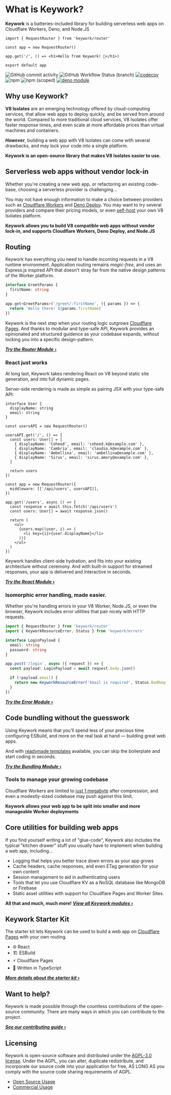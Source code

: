 # What is Keywork?

**Keywork** is a batteries-included library for building serverless web apps on Cloudflare Workers, Deno, and Node.JS

```tsx
import { RequestRouter } from 'keywork/router'

const app = new RequestRouter()

app.get('/', () => <h1>Hello from Keywork! 👋</h1>)

export default app
```

![GitHub commit activity](https://img.shields.io/github/commit-activity/m/nirrius/keywork)
![GitHub Workflow Status (branch)](https://img.shields.io/github/workflow/status/nirrius/keywork/CI/main)
[![codecov](https://codecov.io/gh/nirrius/keywork/branch/main/graph/badge.svg?token=1SDGYMB2YN)](https://codecov.io/gh/nirrius/keywork)
![npm](https://img.shields.io/npm/dm/keywork)
![npm (scoped)](https://img.shields.io/npm/v/keywork)
[![deno module](https://shield.deno.dev/x/keywork)](https://deno.land/x/keywork)

## Why use Keywork?

**V8 Isolates** are an emerging technology offered by cloud-computing services,
that allow web apps to deploy quickly, and be served from around the world.
Compared to more traditional cloud services, V8 Isolates offer faster response times,
and even scale at more affordable prices than virtual machines and containers.

**_However_**, building a web app with V8 Isolates can come with several drawbacks,
and may lock your code into a single platform.

**Keywork is an open-source library that makes V8 Isolates easier to use.**

## Serverless web apps without vendor lock-in

Whether you're creating a new web app, or refactoring an existing code-base,
choosing a serverless provider is challenging...

You may not have enough information to make a choice between providers such as [Cloudflare Workers](https://workers.cloudflare.com) and [Deno Deploy](https://deno.com/deploy). You may want to try several providers and compare their pricing models, or even [self-host](https://lagon.app) your own V8 Isolates platform.

**Keywork allows you to build V8 compatible web apps without vendor lock-in,
and supports Cloudflare Workers, Deno Deploy, and Node.JS**

## Routing

Keywork has everything you need to handle incoming requests in a V8 runtime environment.
Application routing remains _magic-free_, and uses an Express.js inspired API that doesn't stray far from
the native design patterns of the Worker platform.

```ts title="GET https://example.com/greet/jessie"
interface GreetParams {
  firstName: string
}

app.get<GreetParams>('/greet/:firstName', ({ params }) => {
  return `Hello there! ${params.firstName}`
})
```

Keywork is the next step when your routing logic outgrows [Cloudflare Pages](https://developers.cloudflare.com/pages/platform/functions/#functions-routing).
And thanks to modular and type-safe API, Keywork provides an opinionated and structured
guidence as your codebase expands, without locking you into a specific design-pattern.

<a href="https://keywork.app/modules/router/" target="_blank"><strong><em>Try the Router Module</em> ›</strong></a>

### React just works

At long last, Keywork takes rendering React on V8 beyond static site generation, and into full dynamic pages.

Server-side rendering is made as simple as pairing JSX with your type-safe API:

```tsx title="Create your API routes..."
interface User {
  displayName: string
  email: string
}

const usersAPI = new RequestRouter()

usersAPI.get('/', () => {
  const users: User[] = [
    { displayName: 'Coheed', email: 'coheed.k@example.com' },
    { displayName: 'Cambria', email: 'claudio.k@example.com' },
    { displayName: 'Ambellina', email: 'ambellina@example.com' },
    { displayName: 'Sirus', email: 'sirus.amory@example.com' },
  ]

  return users
})
```

```tsx title="Fetch your static props and return JSX!"
const app = new RequestRouter({
  middleware: [['/api/users', usersAPI]],
})

app.get('/users', async () => {
  const response = await this.fetch('/api/users')
  const users: User[] = await response.json()

  return (
    <ul>
      {users.map((user, i) => (
        <li key={i}>{user.displayName}</li>
      ))}
    </ul>
  )
})
```

Keywork handles client-side hydration, and fits into your existing architecture without ceremony.
And with built-in support for streamed responses, your app is delivered and interactive in seconds.

<a href="https://keywork.app/modules/react/" target="_blank"><strong><em>Try the React Module</em> ›</strong></a>

### Isomorphic error handling, made easier.

Whether you're handling errors in your V8 Worker, Node.JS, or even the browser,
Keywork includes error utilities that pair nicely with HTTP requests.

```ts
import { RequestRouter } from 'keywork/router'
import { KeyworkResourceError, Status } from 'keywork/errors'

interface LoginPayload {
  email: string
  password: string
}

app.post('/login', async ({ request }) => {
  const payload: LoginPayload = await request.body.json()

  if (!payload.email) {
    return new KeyworkResourceError('Email is required', Status.BadRequest)
  }
})
```

<a href="https://keywork.app/modules/errors" target="_blank"><strong><em>Try the Error Module</em> ›</strong></a>

## Code bundling without the guesswork

Using Keywork means that you'll spend less of your precious time configuring ESBuild,
and more on the real task at hand — building great web apps.

And with [readymade templates](https://github.com/sister-software/keywork-starter-kit) available,
you can skip the boilerplate and start coding in seconds.

<a href="https://keywork.app/modules/bundling/" target="_blank"><strong><em>Try the Bundling Module</em> ›</strong></a>

### Tools to manage your growing codebase

Cloudflare Workers are limited to [just 1 megabyte](https://developers.cloudflare.com/workers/platform/limits#worker-size) after compression, and even a modestly-sized codebase may push against this limit.

**Keywork allows your web app to be split into smaller and more manageable Worker deployments**

## Core utilities for building web apps

If you find yourself writing a lot of "glue-code",
Keywork also includes the typical "kitchen drawer" stuff you usually have to implement when building a web app,
including...

- Logging that helps you better trace down errors as your app grows
- Cache headers, cache responses, and even ETag generation for your own content
- Session management to aid in authenticating users
- Tools that let you use Cloudflare KV as a NoSQL database like MongoDB or Firebase
- Static asset utilities with support for Cloudflare Pages and Worker Sites.

**All that and much, much more!**
<a href="https://keywork.app/modules/" target="_blank"><strong><em>View all Keywork modules</em> ›</strong></a>

## Keywork Starter Kit

The starter kit lets Keywork can be used to build a web app on [Cloudflare Pages](https://pages.cloudflare.com) with your own routing.

- 🌐 React
- 🏗️ ESBuild
- ⚡ Cloudflare Pages
- 💪 Written in TypeScript

<a href="https://github.com/sister-software/keywork-starter-kit" target="_blank"><strong><em>More details about the starter kit</em> ›</strong></a>

## Want to help?

Keywork is made possible through the countless contributions of the open-source community.
There are many ways in which you can contribute to the project.

<a href="https://keywork.app/contributing" target="_blank"><strong><em>See our contributing guide</em> ›</strong></a>

## Licensing

Keywork is open-source software and distributed under the [AGPL-3.0 license](https://www.gnu.org/licenses/agpl-3.0.html).
Under the AGPL, you can alter, duplicate redistribute, and incorporate our source code into your application for free,
AS LONG AS you comply with the source code sharing requirements of AGPL.

- [Open Source Usage](https://keywork.app/license/open-source)
- [Commercial Usage](https://keywork.app/license/commercial)
